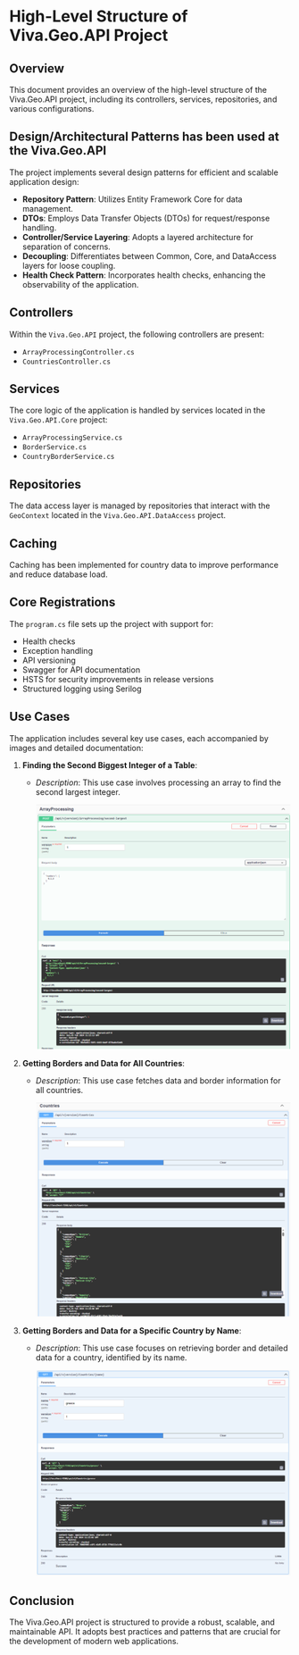 # High-Level Structure of Viva.Geo.API Project

## Overview

This document provides an overview of the high-level structure of the Viva.Geo.API project, including its controllers,
services, repositories, and various configurations.

## Design/Architectural Patterns has been used at the Viva.Geo.API

The project implements several design patterns for efficient and scalable application design:

- **Repository Pattern**: Utilizes Entity Framework Core for data management.
- **DTOs**: Employs Data Transfer Objects (DTOs) for request/response handling.
- **Controller/Service Layering**: Adopts a layered architecture for separation of concerns.
- **Decoupling**: Differentiates between Common, Core, and DataAccess layers for loose coupling.
- **Health Check Pattern**: Incorporates health checks, enhancing the observability of the application.

## Controllers

Within the `Viva.Geo.API` project, the following controllers are present:

- `ArrayProcessingController.cs`
- `CountriesController.cs`

## Services

The core logic of the application is handled by services located in the `Viva.Geo.API.Core` project:

- `ArrayProcessingService.cs`
- `BorderService.cs`
- `CountryBorderService.cs`

## Repositories

The data access layer is managed by repositories that interact with the `GeoContext` located in
the `Viva.Geo.API.DataAccess` project.

## Caching

Caching has been implemented for country data to improve performance and reduce database load.

## Core Registrations

The `program.cs` file sets up the project with support for:

- Health checks
- Exception handling
- API versioning
- Swagger for API documentation
- HSTS for security improvements in release versions
- Structured logging using Serilog

## Use Cases

The application includes several key use cases, each accompanied by images and detailed documentation:

1. **Finding the Second Biggest Integer of a Table**:
    - *Description*: This use case involves processing an array to find the second largest integer.

      ![ArrayProcessing1.PNG](Images%2FUseCases%2Fdevelopment%2FArrayProcessing1.PNG)
2. **Getting Borders and Data for All Countries**:
    - *Description*: This use case fetches data and border information for all countries.

      ![CountriesALL.PNG](Images%2FUseCases%2Fdevelopment%2FCountriesALL.PNG)
3. **Getting Borders and Data for a Specific Country by Name**:
    - *Description*: This use case focuses on retrieving border and detailed data for a country, identified by its name.

      ![CountryByName.PNG](Images%2FUseCases%2Fdevelopment%2FCountryByName.PNG)

## Conclusion

The Viva.Geo.API project is structured to provide a robust, scalable, and maintainable API. It adopts best practices and
patterns that are crucial for the development of modern web applications.
